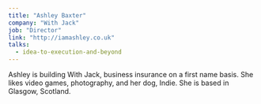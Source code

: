 ```yaml
---
title: "Ashley Baxter"
company: "With Jack"
job: "Director"
link: "http://iamashley.co.uk"
talks:
  - idea-to-execution-and-beyond
---
```


Ashley is building With Jack, business insurance on a first name basis. She likes video games, photography, and her dog, Indie. She is based in Glasgow, Scotland.

